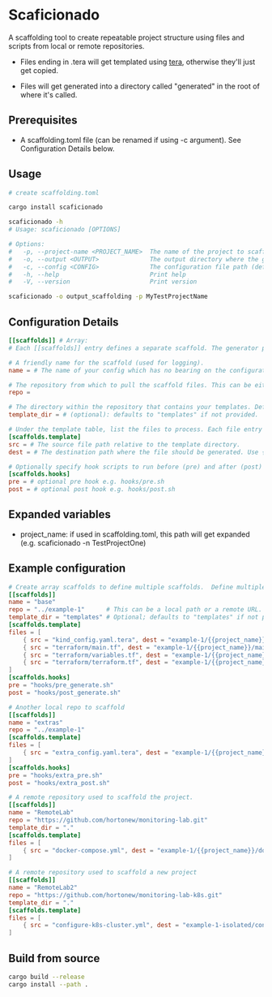 # Scaficionado

A scaffolding tool to create repeatable project structure using files and scripts from local or remote repositories.

- Files ending in .tera will get templated using [tera](https://crates.io/crates/tera), otherwise they'll just get copied.

- Files will get generated into a directory called "generated" in the root of where it's called.

## Prerequisites

- A scaffolding.toml file (can be renamed if using -c argument).  See Configuration Details below.

## Usage

```sh
# create scaffolding.toml

cargo install scaficionado

scaficionado -h
# Usage: scaficionado [OPTIONS]

# Options:
#   -p, --project-name <PROJECT_NAME>  The name of the project to scaffold [default: MyExampleProject]
#   -o, --output <OUTPUT>              The output directory where the generated files will be placed [default: generated]
#   -c, --config <CONFIG>              The configuration file path (default: scaffolding.toml) [default: scaffolding.toml]
#   -h, --help                         Print help
#   -V, --version                      Print version

scaficionado -o output_scaffolding -p MyTestProjectName
```

## Configuration Details

```toml
[[scaffolds]] # Array:
# Each [[scaffolds]] entry defines a separate scaffold. The generator processes each scaffold in order.

# A friendly name for the scaffold (used for logging).
name = # The name of your config which has no bearing on the configuration

# The repository from which to pull the scaffold files. This can be either a local path (e.g. ../example-1) or a remote Git URL.
repo =

# The directory within the repository that contains your templates. Defaults to "templates" if not provided. For repositories where the files reside at the root, set this to ".".
template_dir = # (optional): defaults to "templates" if not provided.

# Under the template table, list the files to process. Each file entry has:
[scaffolds.template]
src = # The source file path relative to the template directory.
dest = # The destination path where the file should be generated. Use {{project_name}} as a placeholder.

# Optionally specify hook scripts to run before (pre) and after (post) template rendering. These paths are relative to the repository root.
[scaffolds.hooks]
pre = # optional pre hook e.g. hooks/pre.sh
post = # optional post hook e.g. hooks/post.sh
```

## Expanded variables

- project_name: if used in scaffolding.toml, this path will get expanded (e.g. scaficionado -n TestProjectOne)

## Example configuration

```toml
# Create array scaffolds to define multiple scaffolds.  Define multiple templates and hooks for each scaffold.
[[scaffolds]]
name = "base"
repo = "../example-1"      # This can be a local path or a remote URL.
template_dir = "templates" # Optional; defaults to "templates" if not provided.
[scaffolds.template]
files = [
    { src = "kind_config.yaml.tera", dest = "example-1/{{project_name}}/kind_config.yaml" },
    { src = "terraform/main.tf", dest = "example-1/{{project_name}}/main.tf" },
    { src = "terraform/variables.tf", dest = "example-1/{{project_name}}/variables.tf" },
    { src = "terraform/terraform.tf", dest = "example-1/{{project_name}}/terraform.tf" },
]
[scaffolds.hooks]
pre = "hooks/pre_generate.sh"
post = "hooks/post_generate.sh"

# Another local repo to scaffold
[[scaffolds]]
name = "extras"
repo = "../example-1"
[scaffolds.template]
files = [
    { src = "extra_config.yaml.tera", dest = "example-1/{{project_name}}/extra_config.yaml" },
]
[scaffolds.hooks]
pre = "hooks/extra_pre.sh"
post = "hooks/extra_post.sh"

# A remote repository used to scaffold the project.
[[scaffolds]]
name = "RemoteLab"
repo = "https://github.com/hortonew/monitoring-lab.git"
template_dir = "."
[scaffolds.template]
files = [
    { src = "docker-compose.yml", dest = "example-1/{{project_name}}/docker-compose.yml" },
]

# A remote repository used to scaffold a new project
[[scaffolds]]
name = "RemoteLab2"
repo = "https://github.com/hortonew/monitoring-lab-k8s.git"
template_dir = "."
[scaffolds.template]
files = [
    { src = "configure-k8s-cluster.yml", dest = "example-1-isolated/configure-k8s-cluster.yml" },
]
```

## Build from source

```sh
cargo build --release
cargo install --path .
```